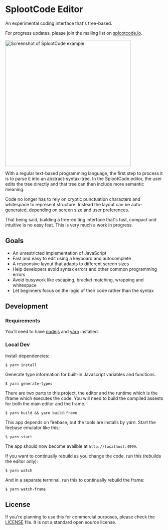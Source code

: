 # SplootCode Editor

An experimental coding interface that's tree-based.

For progress updates, please join the mailing list on [splootcode.io](https://splootcode.io/).

<img src="screenshot1.png" alt="Screenshot of SplootCode example" width="400">

With a regular text-based programming language, the first step to process it is to parse it into an abstract-syntax-tree.
In the SplootCode editor, the user edits the tree directly and that tree can then include more semantic meaning.

Code no longer has to rely on cryptic punctuation characters and whitespace to represent structure. Instead the layout can be auto-generated, depending on screen size and user preferences.

That being said, building a tree-editing interface that's fast, compact and intuitive is no easy feat. This is very much a work in progress.

## Goals

- An unrestricted implementation of JavaScript
- Fast and easy to edit using a keyboard and autocomplete
- A responsive layout that adapts to different screen sizes
- Help developers avoid syntax errors and other common programming errors
- Avoid busywork like escaping, bracket matching, wrapping and whitespace
- Let beginners focus on the logic of their code rather than the syntax

## Development

### Requirements

You'll need to have [nodejs](https://nodejs.org/) and [yarn](https://yarnpkg.com/) installed.

### Local Dev

Install dependencies:

```
$ yarn install
```

Generate type information for built-in Javascript variables and functions.

```
$ yarn generate-types
```

There are two parts to this project, the editor and the runtime which is the iframe which executes the code.
You will need to build the compiled assests for both the main editor and the frame.

```
$ yarn build && yarn build-frame
```

This app depends on firebase, but the tools are installs by yarn. Start the firebase emulator like this:

```
$ yarn start
```

The app should now become availble at `http://localhost:4999`.

If you want to continually rebuild as you change the code, run this (rebuilds the editor only):

```
$ yarn watch
```

And in a separate terminal, run this to continually rebuild the frame:

```
$ yarn watch-frame
```

## License

If you're planning to use this for commercial purposes, please check the [LICENSE](LICENSE) file. It is not a standard open source license.
